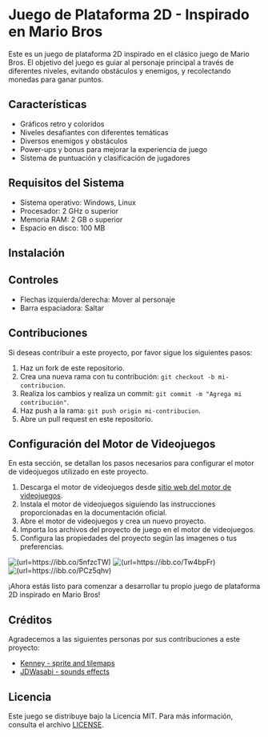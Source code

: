 # Juego de Plataforma 2D - Inspirado en Mario Bros

Este es un juego de plataforma 2D inspirado en el clásico juego de Mario Bros. El objetivo del juego es guiar al personaje principal a través de diferentes niveles, evitando obstáculos y enemigos, y recolectando monedas para ganar puntos.

## Características

- Gráficos retro y coloridos
- Niveles desafiantes con diferentes temáticas
- Diversos enemigos y obstáculos
- Power-ups y bonus para mejorar la experiencia de juego
- Sistema de puntuación y clasificación de jugadores

## Requisitos del Sistema

- Sistema operativo: Windows, Linux
- Procesador: 2 GHz o superior
- Memoria RAM: 2 GB o superior
- Espacio en disco: 100 MB

## Instalación

## Controles

- Flechas izquierda/derecha: Mover al personaje
- Barra espaciadora: Saltar

## Contribuciones

Si deseas contribuir a este proyecto, por favor sigue los siguientes pasos:

1. Haz un fork de este repositorio.
2. Crea una nueva rama con tu contribución: `git checkout -b mi-contribucion`.
3. Realiza los cambios y realiza un commit: `git commit -m "Agrega mi contribución"`.
4. Haz push a la rama: `git push origin mi-contribucion`.
5. Abre un pull request en este repositorio.

## Configuración del Motor de Videojuegos

En esta sección, se detallan los pasos necesarios para configurar el motor de videojuegos utilizado en este proyecto.

1. Descarga el motor de videojuegos desde [sitio web del motor de videojuegos](https://godotengine.org/).
2. Instala el motor de videojuegos siguiendo las instrucciones proporcionadas en la documentación oficial.
3. Abre el motor de videojuegos y crea un nuevo proyecto.
4. Importa los archivos del proyecto de juego en el motor de videojuegos.
5. Configura las propiedades del proyecto según las imagenes o tus preferencias.

![(url=https://ibb.co/5nfzcTW)](https://i.ibb.co/X3vdJXZ/Captura-desde-2024-04-20-18-30-54.png)
![(url=https://ibb.co/Tw4bpFr)](https://i.ibb.co/mR9X1MS/Captura-desde-2024-04-20-18-30-41.png)
![(url=https://ibb.co/PCz5qhv)](https://i.ibb.co/2KYjGt1/Captura-desde-2024-04-20-18-30-49.png)

¡Ahora estás listo para comenzar a desarrollar tu propio juego de plataforma 2D inspirado en Mario Bros!

## Créditos

Agradecemos a las siguientes personas por sus contribuciones a este proyecto:

- [Kenney - sprite and tilemaps](https://www.kenney.nl/)
- [JDWasabi - sounds effects](https://jdwasabi.itch.io/8-bit-16-bit-sound-effects-pack)


## Licencia

Este juego se distribuye bajo la Licencia MIT. Para más información, consulta el archivo [LICENSE](LICENSE).